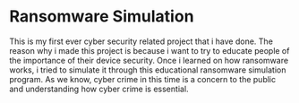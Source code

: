 # Ransomware Simulation
This is my first ever cyber security related project that i have done. The reason why i made this project is because i want to try to educate people of the importance of their device security. 
Once i learned on how ransomware works, i tried to simulate it through this educational ransomware simulation program. As we know, cyber crime in this time is a concern to the public and understanding 
how cyber crime is essential. 
